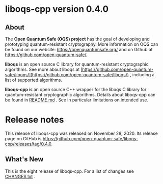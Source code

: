 liboqs-cpp version 0.4.0
========================

About
-----

The **Open Quantum Safe (OQS) project** has the goal of developing and
prototyping quantum-resistant cryptography. More information on OQS can be found
on our website: https://openquantumsafe.org/ and on Github
at https://github.com/open-quantum-safe/.

**liboqs** is an open source C library for quantum-resistant cryptographic
algorithms. See more about liboqs
at [https://github.com/open-quantum-safe/liboqs/](https://github.com/open-quantum-safe/liboqs/)
, including a list of supported algorithms.

**liboqs-cpp** is an open source C++ wrapper for the liboqs C library for
quantum-resistant cryptographic algorithms. Details about liboqs-cpp can be
found
in [README.md](https://github.com/open-quantum-safe/liboqs-cpp/blob/main/README.md)
. See in particular limitations on intended use.

Release notes
=============

This release of liboqs-cpp was released on November 28, 2020. Its release page
on GitHub is https://github.com/open-quantum-safe/liboqs-cpp/releases/tag/0.4.0.

What's New
----------

This is the eight release of liboqs-cpp. For a list of changes
see [CHANGES.txt](https://github.com/open-quantum-safe/liboqs-cpp/blob/main/CHANGES.txt)
.
